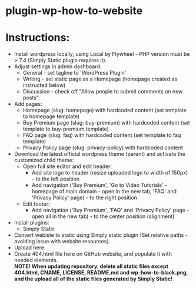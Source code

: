 # plugin-wp-how-to-website

# Instructions:
- Install wordpress locally, using Local by Flywheel - PHP version must be > 7.4 (Simply Static plugin requires it).
- Adjust settings in admin dashboard:
  - General - set tagline to 'WordPress Plugin'
  - Writing - set static page as a Homepage (homepage created as instructed below)
  - Discussion - check off "Allow people to submit comments on new posts"
- Add pages:
  - Homepage (slug: homepage) with hardcoded content (set template to homepage template)
  - Buy Premium page (slug: buy-premium) with hardcoded content (set template to buy-premium template)
  - FAQ page (slug: faq) with hardcoded content (set template to faq template)
  - Privacy Policy page (slug: privacy-policy) with hardcoded content
- Download the latest official wordpress theme (parent) and activate the customized child theme:
  - Open full site editor and edit header:
    - Add site logo to header (resize uploaded logo to width of 150px) - to the left position
    - Add navigation ('Buy Premium', 'Go to Video Tutorials' - homepage of main domain - open in the new tab, 'FAQ' and 'Privacy Policy' page) - to the right position
  - Edit footer:
    - Add navigation ('Buy Premium', 'FAQ' and 'Privacy Policy' page - open all in the new tab) - to the center position (alignment)
- Install plugins:
  - Simply Static
- Convert webiste to static using Simply static plugin (Set relative paths - avoiding issue with website resources).
- Upload here.
- Create 404.html file here on GitHub website, and populate it with needed elements. <br>
<b>NOTE! When updating repository, delete all static files except 404.html, CNAME, LICENSE, README.md and wp-how-to-black.png, and the upload all of the static files generated by Simply Static!</b>
